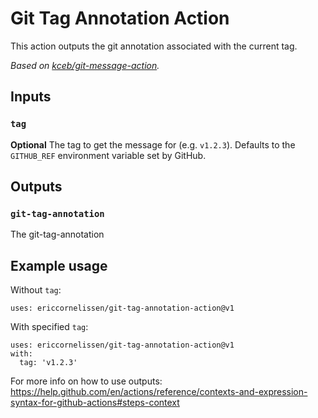 # Git Tag Annotation Action

This action outputs the git annotation associated with the current tag.

_Based on [kceb/git-message-action]._

## Inputs

### `tag`

**Optional** The tag to get the message for (e.g. `v1.2.3`). Defaults to the
`GITHUB_REF` environment variable set by GitHub.

## Outputs

### `git-tag-annotation`

The git-tag-annotation

## Example usage
Without `tag`:
```
uses: ericcornelissen/git-tag-annotation-action@v1
```

With specified `tag`:
```
uses: ericcornelissen/git-tag-annotation-action@v1
with:
  tag: 'v1.2.3'
```

For more info on how to use outputs: https://help.github.com/en/actions/reference/contexts-and-expression-syntax-for-github-actions#steps-context

[kceb/git-message-action]: https://github.com/kceb/git-message-action